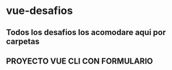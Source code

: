 # vue-desafios

## Todos los desafios los acomodare aqui por carpetas

##  PROYECTO VUE CLI CON FORMULARIO


